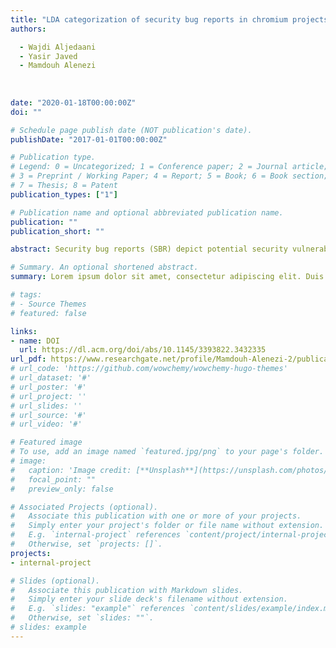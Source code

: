 ```yaml
---
title: "LDA categorization of security bug reports in chromium projects"
authors:

  - Wajdi Aljedaani
  - Yasir Javed
  - Mamdouh Alenezi
  
  
  
date: "2020-01-18T00:00:00Z"
doi: ""

# Schedule page publish date (NOT publication's date).
publishDate: "2017-01-01T00:00:00Z"

# Publication type.
# Legend: 0 = Uncategorized; 1 = Conference paper; 2 = Journal article;
# 3 = Preprint / Working Paper; 4 = Report; 5 = Book; 6 = Book section;
# 7 = Thesis; 8 = Patent
publication_types: ["1"]

# Publication name and optional abbreviated publication name.
publication: ""
publication_short: ""

abstract: Security bug reports (SBR) depict potential security vulnerabilities in software systems. Bug tracking systems (BTS) usually contain huge numbers of bug reports including security-related ones. Malicious attackers could exploit these SBRs. Henceforth, it is very critical to pinpoint SBRs swiftly and correctly. In this work, we studied the security bug reports of the Chromium project. We looked into three main aspects of these bug reports, namely frequencies of reporting them, how quickly they get fixed and is LDA effective in grouping these reports to known vulnerabilities types. We report our findings in these aspects.

# Summary. An optional shortened abstract.
summary: Lorem ipsum dolor sit amet, consectetur adipiscing elit. Duis posuere tellus ac convallis placerat. Proin tincidunt magna sed ex sollicitudin condimentum.

# tags:
# - Source Themes
# featured: false

links:
- name: DOI
  url: https://dl.acm.org/doi/abs/10.1145/3393822.3432335
url_pdf: https://www.researchgate.net/profile/Mamdouh-Alenezi-2/publication/344736807_LDA_Categorization_of_Security_Bug_Reports_in_Chromium_Projects/links/5fc3273b458515b79784435e/LDA-Categorization-of-Security-Bug-Reports-in-Chromium-Projects.pdf
# url_code: 'https://github.com/wowchemy/wowchemy-hugo-themes'
# url_dataset: '#'
# url_poster: '#'
# url_project: ''
# url_slides: ''
# url_source: '#'
# url_video: '#'

# Featured image
# To use, add an image named `featured.jpg/png` to your page's folder. 
# image:
#   caption: 'Image credit: [**Unsplash**](https://unsplash.com/photos/s9CC2SKySJM)'
#   focal_point: ""
#   preview_only: false

# Associated Projects (optional).
#   Associate this publication with one or more of your projects.
#   Simply enter your project's folder or file name without extension.
#   E.g. `internal-project` references `content/project/internal-project/index.md`.
#   Otherwise, set `projects: []`.
projects:
- internal-project

# Slides (optional).
#   Associate this publication with Markdown slides.
#   Simply enter your slide deck's filename without extension.
#   E.g. `slides: "example"` references `content/slides/example/index.md`.
#   Otherwise, set `slides: ""`.
# slides: example
---
```


<!-- {{% callout note %}}
Create your slides in Markdown - click the *Slides* button to check out the example.
{{% /callout %}}

Supplementary notes can be added here, including [code, math, and images](https://wowchemy.com/docs/writing-markdown-latex/). -->
